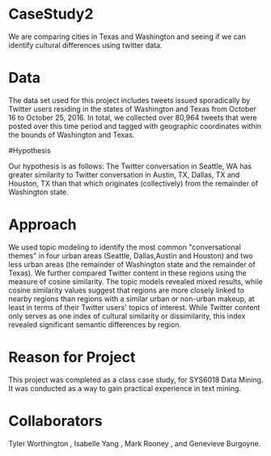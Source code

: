 # CaseStudy2

We are comparing cities in Texas and Washington and seeing if we can identify cultural differences using twitter data.

# Data

The data set used for this project includes tweets issued sporadically by Twitter users residing in the states of Washington and Texas from October 16 to October 25, 2016\. In total, we collected over 80,964 tweets that were posted over this time period and tagged with geographic coordinates within the bounds of Washington and Texas.

#Hypothesis

Our hypothesis is as follows: The Twitter conversation in Seattle, WA has greater
similarity to Twitter conversation in Austin, TX, Dallas, TX and Houston, TX than that which
originates (collectively) from the remainder of Washington state.


# Approach

We used topic modeling to identify the most common "conversational themes" in four urban areas (Seattle, Dallas,Austin and Houston) and two less urban areas (the remainder of Washington state and the remainder of Texas). We further compared Twitter content in these regions using the measure of cosine similarity. The topic models revealed mixed results, while cosine similarity values suggest that regions are more closely linked to nearby regions than regions with a similar urban or non-urban makeup, at least in terms of their Twitter users' topics of interest. While Twitter content only serves as one index of cultural similarity or dissimilarity, this index revealed significant semantic differences by region.

# Reason for Project

This project was completed as a class case study, for SYS6018 Data Mining. It was conducted as a way to gain practical experience in text mining.

# Collaborators

Tyler Worthington , Isabelle Yang , Mark Rooney , and Genevieve Burgoyne.
